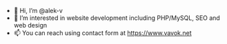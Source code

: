 - 👋 Hi, I’m @alek-v
- 👀 I’m interested in website development including PHP/MySQL, SEO and web design
- 📫 You can reach using contact form at https://www.vavok.net

<!---
alek-v/alek-v is a ✨ special ✨ repository because its `README.md` (this file) appears on your GitHub profile.
You can click the Preview link to take a look at your changes.
--->
